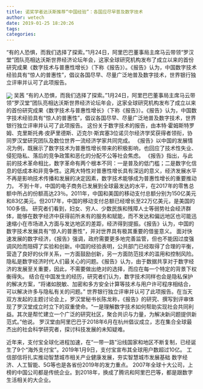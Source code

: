 ```yaml
---
title: 诺奖学者达沃斯推荐“中国经验”：各国应尽早普及数字技术
author: wetech
date: 2019-01-25 18:20:26
tags: 
categories: 
---
```

“有的人恐惧，而我们选择了探索。”1月24日，阿里巴巴董事局主席马云带领“罗汉堂”团队亮相达沃斯世界经济论坛年会，这家全球研究机构发布了成立以来的首份研究成果《数字技术与普惠性增长》（下称《报告》）。《报告》认为，中国数字技术经验具有“惊人的普惠性”，倡议各国尽早、尽量广泛地普及数字技术，世界银行独立评审并认可了此项报告。
<!-- more -->
<img align="center" border="0" src="https://imgcdn.yicai.com/uppics/images/2019/01/95c6f2beb5f3831fd236fd6d0fedc301.jpg" />
吴茜
“有的人恐惧，而我们选择了探索。”1月24日，阿里巴巴董事局主席马云带领“罗汉堂”团队亮相达沃斯世界经济论坛年会，这家全球研究机构发布了成立以来的首份研究成果《数字技术与普惠性增长》（下称《报告》）。《报告》认为，中国数字技术经验具有“惊人的普惠性”，倡议各国尽早、尽量广泛地普及数字技术，世界银行独立评审并认可了此项报告。
这份关于数字技术的报告，由本特·霍姆斯特罗姆、克里斯托弗·皮萨里德斯、迈克尔·斯宾塞3位诺贝尔经济学奖获得者领衔，协同罗汉堂研究团队及数位世界一流经济学家共同完成。
《报告》以中国的发展情况为例，既展示了数字技术为普惠性增长带来的积极影响，也回应了技术性失业、侵犯隐私、落后的竞争政策和恶化的分配不公等社会焦虑。
《报告》指出，与此前的技术革命相比，数字革命有两个根本不同：一是普及的低门槛；二是数字化信息的低成本和非竞争性。这两大特性对普惠性增长具有深远的意义，经济发展水平不再是影响技术传播和发展的决定因素，数字技术能够成为普惠性增长的重要推动力。
不到十年，中国的电子商务已发展到全球最发达的水平，在2017年的零售总额中所占的份额高达23％。2011年，中国和美国的移动支付总额分别为150亿美元和83亿美元。但2017年，中国的移动支付总额已经增长至22万亿美元，是美国的100多倍。
研究者们看到，妇女、穷人、少数民族和残障人士等弱势社会经济群体，能够在数字经济中获得前所未有的服务和赋能，而不发达和偏远地区也可能迅速缩小在市场进入方面与发达地区的差距，经济得到提振。《报告》认为，中国的数字技术发展具有“惊人的普惠性”，并对世界具有极其重要的借鉴意义。
面对快速发展的数字经济，《报告》强调，政府需要更多地完善监管，但也不能因过度强调风险而阻碍了实验和创新。中国的经验表明，公共部门已经取得了合理的平衡，营造了良好的伙伴关系，一方面鼓励创新，另一方面防范技术的滥用和控制风险。
隐私是数字经济时代人们最关心的问题。《报告》认为，由于数据共享对于数字经济的发展至关重要，因此，不需要做出绝对的选择，而应在每一个特定的背景下权衡得失。
结合在中国发生的经历，研究者们认为，数字技术同样也会是隐私保护的解决方案，“将诸如脱敏、加密和多方安全计算等技术与用户许可程序相结合，可以解决许多与隐私有关的问题。”
世界银行独立评审并认可了此项报告。在当天双方发起的主题讨论会上，罗汉堂秘书长陈龙称，《报告》的研究、撰写到评审体现了罗汉堂成立时立下的双重使命。“一是理解数字技术如何帮助实现社会共同利益。其次是帮忙建立一个广泛的研究社区，聚合共识与力量，为解决新问题提供新范式。”他说。
罗汉堂由阿里巴巴于2018年6月在杭州倡议成立，志在集合全球最杰出的社会科学研究者，探讨科技发展的未知疑难。
 
 
近年来，支付宝全球化进程加速，在“一带一路”沿线国家和地区不断复制，已经诞生了9个“海外支付宝”。2019年1月9日，支付宝宣布其全球用户数超过10亿。
工信部信将扎实推动智慧城市相关产业健康发展，夯实智慧城市发展基础
数字经济、人工智能、5G等也是各省份2019年的发力重点。
2007年全球十大公司，上榜的中国公司都是传统企业。到2018年，换成了腾讯和阿里巴巴等，都是跟数字生活相关的大企业。
